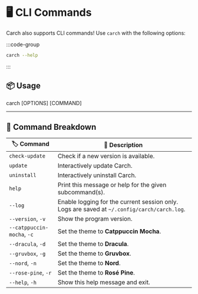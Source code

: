 # 🖥️ CLI Commands  

Carch also supports CLI commands! Use `carch` with the following options:  

:::code-group

```sh [⚙️ CLI]
carch --help
```

:::

## 📦 Usage

carch [OPTIONS] [COMMAND]

---

## 🔧 Command Breakdown

| 🏷️ Command                 | 📄 Description                                                                                   |
|----------------------------|---------------------------------------------------------------------------------------------------|
| `check-update`             | Check if a new version is available.                                                              |
| `update`                   | Interactively update Carch.                                                                       |
| `uninstall`                | Interactively uninstall Carch.                                                                    |
| `help`                     | Print this message or help for the given subcommand(s).                                           |
| `--log`                    | Enable logging for the current session only. Logs are saved at `~/.config/carch/carch.log`.       |
| `--version`, `-v`          | Show the program version.                                                                         |
| `--catppuccin-mocha`, `-c` | Set the theme to **Catppuccin Mocha**.                                                            |
| `--dracula`, `-d`          | Set the theme to **Dracula**.                                                                     |
| `--gruvbox`, `-g`          | Set the theme to **Gruvbox**.                                                                     |
| `--nord`, `-n`             | Set the theme to **Nord**.                                                                        |
| `--rose-pine`, `-r`        | Set the theme to **Rosé Pine**.                                                                   |
| `--help`, `-h`             | Show this help message and exit.                                                                  |